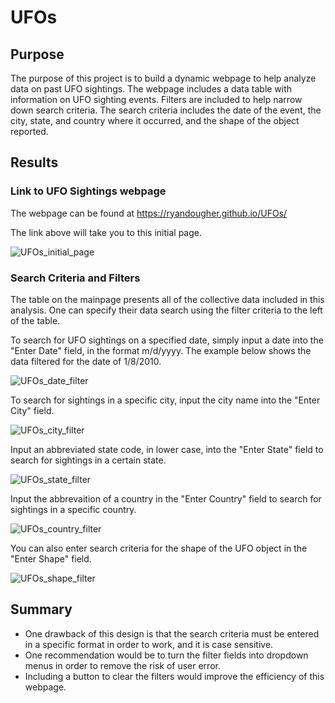 # UFOs

## Purpose

The purpose of this project is to build a dynamic webpage to help analyze data on past UFO sightings. The webpage includes a data table with information on UFO sighting events. Filters are included to help narrow down search criteria. The search criteria includes the date of the event, the city, state, and country where it occurred, and the shape of the object reported.

## Results

### Link to UFO Sightings webpage

The webpage can be found at https://ryandougher.github.io/UFOs/

The link above will take you to this initial page.

![UFOs_initial_page](https://user-images.githubusercontent.com/96550846/160254077-586885f4-9a4f-452d-b8eb-7efe27665c35.png)

### Search Criteria and Filters

The table on the mainpage presents all of the collective data included in this analysis. One can specify their data search using the filter criteria to the left of the table.

To search for UFO sightings on a specified date, simply input a date into the "Enter Date" field, in the format m/d/yyyy. The example below shows the data filtered for the date of 1/8/2010.

![UFOs_date_filter](https://user-images.githubusercontent.com/96550846/160254085-dc531298-1caf-4983-8272-ad46e77eb19b.png)

To search for sightings in a specific city, input the city name into the "Enter City" field.

![UFOs_city_filter](https://user-images.githubusercontent.com/96550846/160254087-185d89cd-fae2-4ce1-b9a7-7a3d8a0d03de.png)

Input an abbreviated state code, in lower case, into the "Enter State" field to search for sightings in a certain state.

![UFOs_state_filter](https://user-images.githubusercontent.com/96550846/160254091-9042bcd0-0000-45e0-ac9d-ff81b671c7c4.png)

Input the abbrevaition of a country in the "Enter Country" field to search for sightings in a specific country.

![UFOs_country_filter](https://user-images.githubusercontent.com/96550846/160254092-54c04f0d-7b74-4067-9802-fc0c14ddb305.png)

You can also enter search criteria for the shape of the UFO object in the "Enter Shape" field.

![UFOs_shape_filter](https://user-images.githubusercontent.com/96550846/160254099-0c075f88-06b6-4c2a-ae17-46f7a7c90662.png)

## Summary

- One drawback of this design is that the search criteria must be entered in a specific format in order to work, and it is case sensitive.
- One recommendation would be to turn the filter fields into dropdown menus in order to remove the risk of user error.
- Including a button to clear the filters would improve the efficiency of this webpage.
